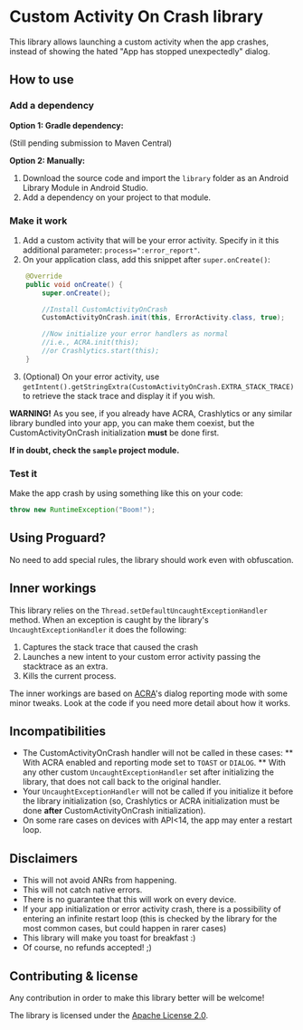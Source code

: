 # Custom Activity On Crash library

This library allows launching a custom activity when the app crashes, instead of showing the hated "App has stopped unexpectedly" dialog.

## How to use

### Add a dependency

**Option 1: Gradle dependency:**

(Still pending submission to Maven Central)

**Option 2: Manually:**

1. Download the source code and import the `library` folder as an Android Library Module in Android Studio.
2. Add a dependency on your project to that module.

### Make it work

1. Add a custom activity that will be your error activity. Specify in it this additional parameter: `process=":error_report"`.
2. On your application class, add this snippet after `super.onCreate()`:
```java
    @Override
    public void onCreate() {
        super.onCreate();

        //Install CustomActivityOnCrash
        CustomActivityOnCrash.init(this, ErrorActivity.class, true);

        //Now initialize your error handlers as normal
        //i.e., ACRA.init(this);
        //or Crashlytics.start(this);
    }
```
3. (Optional) On your error activity, use `getIntent().getStringExtra(CustomActivityOnCrash.EXTRA_STACK_TRACE)` to retrieve the stack trace and display it if you wish.

**WARNING!** As you see, if you already have ACRA, Crashlytics or any similar library bundled into your app, you can make them coexist, but the CustomActivityOnCrash initialization **must** be done first.

**If in doubt, check the `sample` project module.**

### Test it

Make the app crash by using something like this on your code:
```java
throw new RuntimeException("Boom!");
```

## Using Proguard?

No need to add special rules, the library should work even with obfuscation.

## Inner workings

This library relies on the `Thread.setDefaultUncaughtExceptionHandler` method.
When an exception is caught by the library's `UncaughtExceptionHandler` it does the following:

1. Captures the stack trace that caused the crash
2. Launches a new intent to your custom error activity passing the stacktrace as an extra.
3. Kills the current process.

The inner workings are based on [ACRA](https://github.com/ACRA/acra)'s dialog reporting mode with some minor tweaks. Look at the code if you need more detail about how it works.

## Incompatibilities

* The CustomActivityOnCrash handler will not be called in these cases:
** With ACRA enabled and reporting mode set to `TOAST` or `DIALOG`.
** With any other custom `UncaughtExceptionHandler` set after initializing the library, that does not call back to the original handler.
* Your `UncaughtExceptionHandler` will not be called if you initialize it before the library initialization (so, Crashlytics or ACRA initialization must be done **after** CustomActivityOnCrash initialization).
* On some rare cases on devices with API<14, the app may enter a restart loop.

## Disclaimers

* This will not avoid ANRs from happening.
* This will not catch native errors.
* There is no guarantee that this will work on every device.
* If your app initialization or error activity crash, there is a possibility of entering an infinite restart loop (this is checked by the library for the most common cases, but could happen in rarer cases)
* This library will make you toast for breakfast :)
* Of course, no refunds accepted! ;)

## Contributing & license

Any contribution in order to make this library better will be welcome!

The library is licensed under the [Apache License 2.0](https://github.com/Ereza/CustomActivityOnCrash/blob/master/LICENSE).
